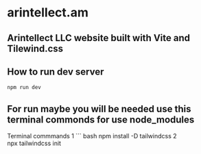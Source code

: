 # arintellect.am

## Arintellect LLC website built with Vite and Tilewind.css

## How to run dev server

```bash
npm run dev
```
## For run maybe you will be needed use this terminal commonds for use node_modules 
Terminal commmands 
1  ``` bash
npm install -D tailwindcss
2  
npx tailwindcss init
```
